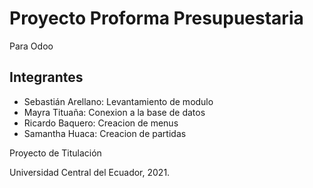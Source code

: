 # Proyecto Proforma Presupuestaria

Para Odoo

## Integrantes

- Sebastián Arellano: Levantamiento de modulo
- Mayra Tituaña: Conexion a la base de datos
- Ricardo Baquero: Creacion de  menus 
- Samantha Huaca: Creacion de partidas 

Proyecto de Titulación

Universidad Central del Ecuador, 2021.
